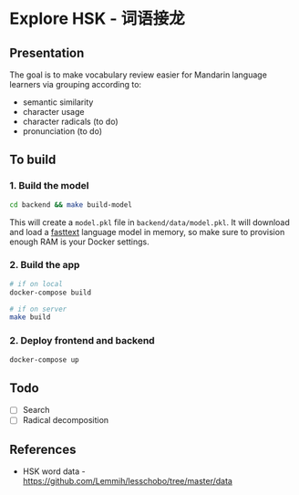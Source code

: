 # Explore HSK - 词语接龙

## Presentation

The goal is to make vocabulary review easier for Mandarin language learners via grouping according to:
- semantic similarity
- character usage
- character radicals (to do)
- pronunciation (to do)

## To build

### 1. Build the model
```bash
cd backend && make build-model
```

This will create a `model.pkl` file in `backend/data/model.pkl`.
It will download and load a [fasttext](fasttext.cc) language model in memory, so make sure to provision enough RAM is your Docker settings.

### 2. Build the app
```bash
# if on local
docker-compose build

# if on server
make build
```

### 2. Deploy frontend and backend
```bash
docker-compose up
```

## Todo
- [ ] Search
- [ ] Radical decomposition

## References

- HSK word data - https://github.com/Lemmih/lesschobo/tree/master/data
